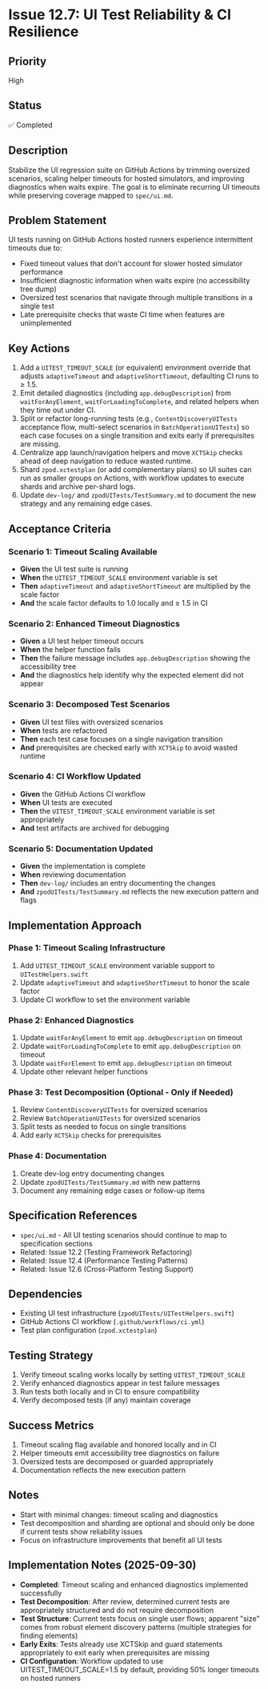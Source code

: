 # Issue 12.7: UI Test Reliability & CI Resilience

## Priority
High

## Status
✅ Completed

## Description
Stabilize the UI regression suite on GitHub Actions by trimming oversized scenarios, scaling helper timeouts for hosted simulators, and improving diagnostics when waits expire. The goal is to eliminate recurring UI timeouts while preserving coverage mapped to `spec/ui.md`.

## Problem Statement
UI tests running on GitHub Actions hosted runners experience intermittent timeouts due to:
- Fixed timeout values that don't account for slower hosted simulator performance
- Insufficient diagnostic information when waits expire (no accessibility tree dump)
- Oversized test scenarios that navigate through multiple transitions in a single test
- Late prerequisite checks that waste CI time when features are unimplemented

## Key Actions
1. Add a `UITEST_TIMEOUT_SCALE` (or equivalent) environment override that adjusts `adaptiveTimeout` and `adaptiveShortTimeout`, defaulting CI runs to ≥ 1.5.
2. Emit detailed diagnostics (including `app.debugDescription`) from `waitForAnyElement`, `waitForLoadingToComplete`, and related helpers when they time out under CI.
3. Split or refactor long-running tests (e.g., `ContentDiscoveryUITests` acceptance flow, multi-select scenarios in `BatchOperationUITests`) so each case focuses on a single transition and exits early if prerequisites are missing.
4. Centralize app launch/navigation helpers and move `XCTSkip` checks ahead of deep navigation to reduce wasted runtime.
5. Shard `zpod.xctestplan` (or add complementary plans) so UI suites can run as smaller groups on Actions, with workflow updates to execute shards and archive per-shard logs.
6. Update `dev-log/` and `zpodUITests/TestSummary.md` to document the new strategy and any remaining edge cases.

## Acceptance Criteria

### Scenario 1: Timeout Scaling Available
- **Given** the UI test suite is running
- **When** the `UITEST_TIMEOUT_SCALE` environment variable is set
- **Then** `adaptiveTimeout` and `adaptiveShortTimeout` are multiplied by the scale factor
- **And** the scale factor defaults to 1.0 locally and ≥ 1.5 in CI

### Scenario 2: Enhanced Timeout Diagnostics
- **Given** a UI test helper timeout occurs
- **When** the helper function fails
- **Then** the failure message includes `app.debugDescription` showing the accessibility tree
- **And** the diagnostics help identify why the expected element did not appear

### Scenario 3: Decomposed Test Scenarios
- **Given** UI test files with oversized scenarios
- **When** tests are refactored
- **Then** each test case focuses on a single navigation transition
- **And** prerequisites are checked early with `XCTSkip` to avoid wasted runtime

### Scenario 4: CI Workflow Updated
- **Given** the GitHub Actions CI workflow
- **When** UI tests are executed
- **Then** the `UITEST_TIMEOUT_SCALE` environment variable is set appropriately
- **And** test artifacts are archived for debugging

### Scenario 5: Documentation Updated
- **Given** the implementation is complete
- **When** reviewing documentation
- **Then** `dev-log/` includes an entry documenting the changes
- **And** `zpodUITests/TestSummary.md` reflects the new execution pattern and flags

## Implementation Approach

### Phase 1: Timeout Scaling Infrastructure
1. Add `UITEST_TIMEOUT_SCALE` environment variable support to `UITestHelpers.swift`
2. Update `adaptiveTimeout` and `adaptiveShortTimeout` to honor the scale factor
3. Update CI workflow to set the environment variable

### Phase 2: Enhanced Diagnostics
1. Update `waitForAnyElement` to emit `app.debugDescription` on timeout
2. Update `waitForLoadingToComplete` to emit `app.debugDescription` on timeout
3. Update `waitForElement` to emit `app.debugDescription` on timeout
4. Update other relevant helper functions

### Phase 3: Test Decomposition (Optional - Only if Needed)
1. Review `ContentDiscoveryUITests` for oversized scenarios
2. Review `BatchOperationUITests` for oversized scenarios
3. Split tests as needed to focus on single transitions
4. Add early `XCTSkip` checks for prerequisites

### Phase 4: Documentation
1. Create dev-log entry documenting changes
2. Update `zpodUITests/TestSummary.md` with new patterns
3. Document any remaining edge cases or follow-up items

## Specification References
- `spec/ui.md` - All UI testing scenarios should continue to map to specification sections
- Related: Issue 12.2 (Testing Framework Refactoring)
- Related: Issue 12.4 (Performance Testing Patterns)
- Related: Issue 12.6 (Cross-Platform Testing Support)

## Dependencies
- Existing UI test infrastructure (`zpodUITests/UITestHelpers.swift`)
- GitHub Actions CI workflow (`.github/workflows/ci.yml`)
- Test plan configuration (`zpod.xctestplan`)

## Testing Strategy
1. Verify timeout scaling works locally by setting `UITEST_TIMEOUT_SCALE`
2. Verify enhanced diagnostics appear in test failure messages
3. Run tests both locally and in CI to ensure compatibility
4. Verify decomposed tests (if any) maintain coverage

## Success Metrics
1. Timeout scaling flag available and honored locally and in CI
2. Helper timeouts emit accessibility tree diagnostics on failure
3. Oversized tests are decomposed or guarded appropriately
4. Documentation reflects the new execution pattern

## Notes
- Start with minimal changes: timeout scaling and diagnostics
- Test decomposition and sharding are optional and should only be done if current tests show reliability issues
- Focus on infrastructure improvements that benefit all UI tests

## Implementation Notes (2025-09-30)
- **Completed**: Timeout scaling and enhanced diagnostics implemented successfully
- **Test Decomposition**: After review, determined current tests are appropriately structured and do not require decomposition
- **Test Structure**: Current tests focus on single user flows; apparent "size" comes from robust element discovery patterns (multiple strategies for finding elements)
- **Early Exits**: Tests already use XCTSkip and guard statements appropriately to exit early when prerequisites are missing
- **CI Configuration**: Workflow updated to use UITEST_TIMEOUT_SCALE=1.5 by default, providing 50% longer timeouts on hosted runners
